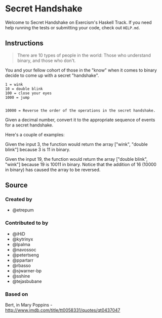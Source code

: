 # Secret Handshake

Welcome to Secret Handshake on Exercism's Haskell Track.
If you need help running the tests or submitting your code, check out `HELP.md`.

## Instructions

> There are 10 types of people in the world: Those who understand
> binary, and those who don't.

You and your fellow cohort of those in the "know" when it comes to
binary decide to come up with a secret "handshake".

```text
1 = wink
10 = double blink
100 = close your eyes
1000 = jump


10000 = Reverse the order of the operations in the secret handshake.
```

Given a decimal number, convert it to the appropriate sequence of events for a secret handshake.

Here's a couple of examples:

Given the input 3, the function would return the array
["wink", "double blink"] because 3 is 11 in binary.

Given the input 19, the function would return the array
["double blink", "wink"] because 19 is 10011 in binary.
Notice that the addition of 16 (10000 in binary)
has caused the array to be reversed.

## Source

### Created by

- @etrepum

### Contributed to by

- @iHiD
- @kytrinyx
- @lpalma
- @navossoc
- @petertseng
- @ppartarr
- @rbasso
- @sjwarner-bp
- @sshine
- @tejasbubane

### Based on

Bert, in Mary Poppins - http://www.imdb.com/title/tt0058331/quotes/qt0437047